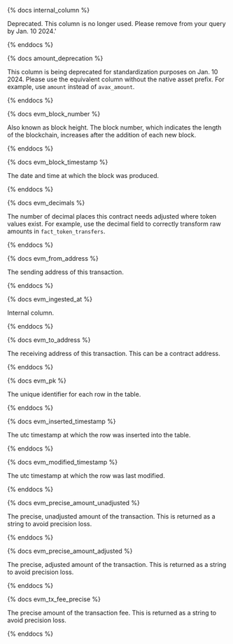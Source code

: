 {% docs internal_column %}    

Deprecated. This column is no longer used. Please remove from your query by Jan. 10 2024.'

{% enddocs %}

{% docs amount_deprecation %}   

This column is being deprecated for standardization purposes on Jan. 10 2024. Please use the equivalent column without the native asset prefix. For example, use `amount` instead of `avax_amount`.

{% enddocs %}

{% docs evm_block_number %}

Also known as block height. The block number, which indicates the length of the blockchain, increases after the addition of each new block.   

{% enddocs %}


{% docs evm_block_timestamp %}

The date and time at which the block was produced.  

{% enddocs %}

{% docs evm_decimals %}

The number of decimal places this contract needs adjusted where token values exist. For example, use the decimal field to correctly transform raw amounts in ```fact_token_transfers```. 

{% enddocs %}

{% docs evm_from_address %}

The sending address of this transaction. 

{% enddocs %}

{% docs evm_ingested_at %}

Internal column.

{% enddocs %}

{% docs evm_to_address %}

The receiving address of this transaction. This can be a contract address. 

{% enddocs %}

{% docs evm_pk %}

The unique identifier for each row in the table.

{% enddocs %}

{% docs evm_inserted_timestamp %}

The utc timestamp at which the row was inserted into the table.

{% enddocs %}

{% docs evm_modified_timestamp %}

The utc timestamp at which the row was last modified.

{% enddocs %}




{% docs evm_precise_amount_unadjusted %}

The precise, unadjusted amount of the transaction. This is returned as a string to avoid precision loss. 

{% enddocs %}

{% docs evm_precise_amount_adjusted %}

The precise, adjusted amount of the transaction. This is returned as a string to avoid precision loss. 

{% enddocs %}

{% docs evm_tx_fee_precise %}

The precise amount of the transaction fee. This is returned as a string to avoid precision loss. 

{% enddocs %}



